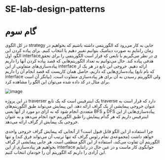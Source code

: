 # SE-lab-design-patterns



# گام سوم

در کل الگوی strategy جایی به کار می‌رود که الگوریتمی داشته باشیم که بخواهیم در زمان رانتایم به صورت دینامیک بتوانیم تغییر دهیم یا انتخاب کنیم.
برای پیاده کردن این الگو، اول interfaceی در نظر می‌گیریم با تابعی که قرار است الگوریتمی را برای تحقق هدفی پیاده کند. حال می‌توانیم به تعداد الگوریتم‌هایی که قصد پیاده کردن آنها را داریم پیاده‌سازی‌های متفاوتی از این interface ارائه دهیم. خروجی این تابع در هر یک از پیاده‌سازی‌هایی که داریم، حاصل همان کاریست که قصد انجام آن را داریم (که نام تابع interface بیانگز آن است) ولی الگوریتم رسیدن به آن برای هر پیاده‌سازی متفاوت است.
برای مثال در کد داده شده می‌توان این الگو را مشاهده کرد.

![image](https://github.com/user-attachments/assets/8bd21b00-594f-4ae5-988d-e18b95208e41)

در این پروژه traverser یک اینترفیس است که یک تابع traverse دارد که قرار است به عنوان خروجی پیمایشی از یک گراف ارائه دهد. این پیمایش می‌تواند طبق الگوریتم‌های متعددی انجام شود که به ازای دو مورد از آنها یعنی BFS و DFS پیاده‌سازی‌هایی از این اینترفیس داریم که هر گدام پیمایش را طبق الگوریتم خود انجام می‌دهد و به عنوان خروجی یک پیمایش از گراف ارائه می‌دهد.

چرا استفاده از این الگو قابل قبول است؟
از آنجایی که پیمایش گراف خروجی واحدی خواهد داشت (مجموعه‌ی تمام رئوس گراف که تنها ترتیب آن می‌تواند فرق کند) و تنها الگوریتم آن تفاوت می‌کند، استفاده از این الگو منطقی است. هر جایی پیمایشی از گراف بخواهیم هر پیاده‌سازی از این interface جوابگوی کار ماست و در عین حال در رانتایم این آزادی را داریم که الگوریتم آن را خودمان انتخاب کنیم.
